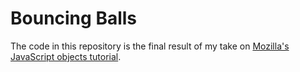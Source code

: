 # Bouncing Balls
The code in this repository is the final result of my take on [Mozilla's JavaScript objects tutorial](https://developer.mozilla.org/en-US/docs/Learn/JavaScript/Objects).
